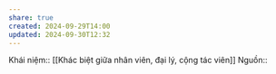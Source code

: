 ```yaml
---
share: true
created: 2024-09-29T14:00
updated: 2024-09-30T12:32
---
```

Khái niệm:: 
[[Khác biệt giữa nhân viên, đại lý, cộng tác viên]]
Nguồn:: 

